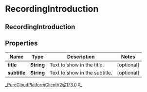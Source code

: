 # RecordingIntroduction

## RecordingIntroduction

## Properties

|Name | Type | Description | Notes|
|------------ | ------------- | ------------- | -------------|
| **title** | **String** | Text to show in the title. | [optional] |
| **subtitle** | **String** | Text to show in the subtitle. | [optional] |



_PureCloudPlatformClientV2@173.0.0_
